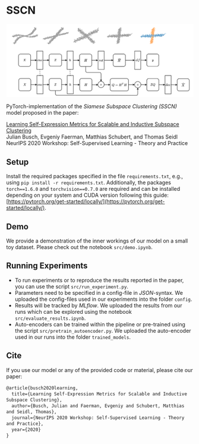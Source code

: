 # SSCN
![alt text](img/model.png)

PyTorch-implementation of the *Siamese Subspace Clustering (SSCN)* model proposed in the paper:

[Learning Self-Expression Metrics for Scalable and Inductive Subspace Clustering](https://arxiv.org/pdf/2009.12875.pdf)  
Julian Busch, Evgeniy Faerman, Matthias Schubert, and Thomas Seidl  
NeurIPS 2020 Workshop: Self-Supervised Learning - Theory and Practice

## Setup
Install the required packages specified in the file `requirements.txt`, e.g., using `pip install -r requirements.txt`. Additionally, the packages `torch==1.6.0` and `torchvision==0.7.0` are required and can be installed depending on your system and CUDA version following this guide: [https://pytorch.org/get-started/locally/](https://pytorch.org/get-started/locally/).

## Demo
We provide a demonstration of the inner workings of our model on a small toy dataset. Please check out the notebook `src/demo.ipynb`.

## Running Experiments
- To run experiments or to reproduce the results reported in the paper, you can use the script `src/run_experiment.py`.
- Parameters need to be specified in a config-file in *JSON*-syntax. We uploaded the config-files used in our experiments into the folder `config`.
- Results will be tracked by *MLflow*. We uploaded the results from our runs which can be explored using the notebook `src/evaluate_results.ipynb`.
- Auto-encoders can be trained within the pipeline or pre-trained using the script `src/pretrain_autoencoder.py`. We uploaded the auto-encoder used in our runs into the folder `trained_models`.

## Cite
If you use our model or any of the provided code or material, please cite our paper:

```
@article{busch2020learning,
  title={Learning Self-Expression Metrics for Scalable and Inductive Subspace Clustering},
  author={Busch, Julian and Faerman, Evgeniy and Schubert, Matthias and Seidl, Thomas},
  journal={NeurIPS 2020 Workshop: Self-Supervised Learning - Theory and Practice},
  year={2020}
}
```
